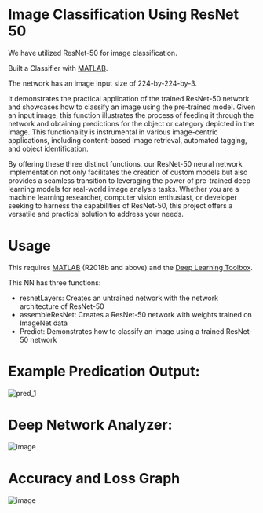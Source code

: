# Image Classification Using ResNet 50

We have utilized ResNet-50 for image classification.

Built a Classifier with [MATLAB](https://www.mathworks.com/products/matlab.html).

The network has an image input size of 224-by-224-by-3.

It demonstrates the practical application of the trained ResNet-50 network and showcases how to classify an image using the pre-trained model. Given an input image, this function illustrates the process of feeding it through the network and obtaining predictions for the object or category depicted in the image. This functionality is instrumental in various image-centric applications, including content-based image retrieval, automated tagging, and object identification.

By offering these three distinct functions, our ResNet-50 neural network implementation not only facilitates the creation of custom models but also provides a seamless transition to leveraging the power of pre-trained deep learning models for real-world image analysis tasks. Whether you are a machine learning researcher, computer vision enthusiast, or developer seeking to harness the capabilities of ResNet-50, this project offers a versatile and practical solution to address your needs.
# Usage

This requires [MATLAB](https://www.mathworks.com/products/matlab.html) (R2018b and above) and the [Deep Learning Toolbox](https://www.mathworks.com/products/deep-learning.html).

This NN has three functions:
- resnetLayers: Creates an untrained network with the network architecture of ResNet-50
- assembleResNet: Creates a ResNet-50 network with weights trained on ImageNet data
- Predict: Demonstrates how to classify an image using a trained ResNet-50 network

# Example Predication Output:

![pred_1](https://user-images.githubusercontent.com/52782379/180206911-e1da23f6-f476-4635-8134-7df73871436a.png)

# Deep Network Analyzer: 

![image](https://user-images.githubusercontent.com/52782379/180207037-43892b54-80d1-4b54-afa7-6761009211fd.png)

# Accuracy and Loss Graph

![image](https://user-images.githubusercontent.com/52782379/180206683-c1a03335-76ef-4908-99b6-c8176f70d8ac.png)
